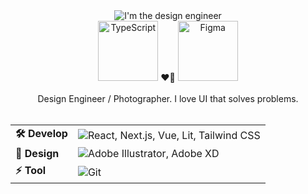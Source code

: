 <div align="center">
  <img src="https://capsule-render.vercel.app/api?type=waving&height=300&color=gradient&text=Hi,%20I'm%20the%20design%20engineer.&reversal=true&section=header&animation=twinkling&fontAlignY=50&textBg=false&fontAlign=50&fontSize=32" alt="I'm the design engineer" />
  <div>
    <div>
      <img src="https://skillicons.dev/icons?i=ts" width="96" height="96" alt="TypeScript" /> <span>❤️‍🔥</span> <img src="https://skillicons.dev/icons?i=figma" width="96" height="96" alt="Figma" />
    </div>
    <br>
    <span>Design Engineer / Photographer. I love UI that solves problems.</span>
    <br>
    <br>
    <table>
      <tr>
        <td><strong>🛠 Develop</strong></td>
        <td>
          <img src="https://skillicons.dev/icons?i=react,nextjs,vue,lit,tailwind" alt="React, Next.js, Vue, Lit, Tailwind CSS" />
        </td>
      </tr>
      <tr>
        <td><strong>🎨 Design</strong></td>
        <td>
          <img src="https://skillicons.dev/icons?i=ai,xd" alt="Adobe Illustrator, Adobe XD" />
        </td>
      </tr>
      <tr>
        <td><strong>⚡ Tool</strong></td>
        <td>
          <img src="https://skillicons.dev/icons?i=git" alt="Git" />
        </td>
      </tr>
    </table>
  </div>
  <img src="https://capsule-render.vercel.app/api?type=waving&height=300&color=gradient&reversal=true&section=footer" alt="" />
</div>
